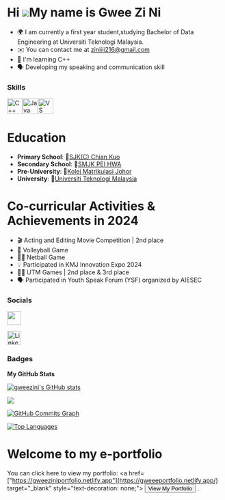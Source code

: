 Hi ![](https://user-images.githubusercontent.com/18350557/176309783-0785949b-9127-417c-8b55-ab5a4333674e.gif)My name is Gwee Zi Ni
==================================================================================================================================


* 🌍  I am currently a first year student,studying Bachelor of Data Engineering at Universiti Teknologi Malaysia.
* ✉️  You can contact me at [ziniiii216@gmail.com](mailto:ziniiii216@gmail.com)
* 🧠  I'm learning C++
* 🗣️  Developing my speaking and communication skill

### Skills


<p align="left">
<a href="https://docs.microsoft.com/en-us/cpp/?view=msvc-170" target="_blank" rel="noreferrer"><img src="https://raw.githubusercontent.com/danielcranney/readme-generator/main/public/icons/skills/cplusplus-colored.svg" width="36" height="36" alt="C++" /></a><a href="https://www.oracle.com/java/" target="_blank" rel="noreferrer"><img src="https://raw.githubusercontent.com/danielcranney/readme-generator/main/public/icons/skills/java-colored.svg" width="36" height="36" alt="Java" /></a><a href="https://code.visualstudio.com/" target="_blank" rel="noreferrer"><img src="https://raw.githubusercontent.com/danielcranney/readme-generator/main/public/icons/skills/visualstudiocode.svg" width="36" height="36" alt="VS Code" /></a>
</p>

# Education
- **Primary School**: 📍[SJK(C) Chian Kuo](https://maps.app.goo.gl/6oRjrNoYtxHgePxw6)
- **Secondary School**: 📍[SMJK PEI HWA](https://maps.app.goo.gl/LMPgZAtVornTgALBA)
- **Pre-University**: 📍[Kolej Matrikulasi Johor](https://maps.app.goo.gl/7Rd85kwy9bDppb7Z9)
- **University**: 📍[Universiti Teknologi Malaysia](https://maps.app.goo.gl/1SA76kQMLC6pPB1K7)


# Co-curricular Activities & Achievements in 2024
- 🎬 Acting and Editing Movie Competition | 2nd place
- 🏐 Volleyball Game
- 🤾‍♂️ Netball Game
- 💡 Participated in KMJ Innovation Expo 2024
- 🏃‍♀️ UTM Games | 2nd place & 3rd place
- 🗣️ Participated in Youth Speak Forum (YSF) organized by AIESEC
### Socials

<p align="left"> <a href="https://www.github.com/gweezini" target="_blank" rel="noreferrer"> <picture> <source media="(prefers-color-scheme: dark)" srcset="https://raw.githubusercontent.com/danielcranney/readme-generator/main/public/icons/socials/github-dark.svg" /> <source media="(prefers-color-scheme: light)" srcset="https://raw.githubusercontent.com/danielcranney/readme-generator/main/public/icons/socials/github.svg" /> <img src="https://raw.githubusercontent.com/danielcranney/readme-generator/main/public/icons/socials/github.svg" width="32" height="32" /> </picture> </a></p>
<p align="left">
  <a href="[https://www.linkedin.com/in/your-profile](https://www.linkedin.com/in/gwee-zi-ni-74b208339/)" target="_blank" rel="noreferrer">
    <picture>
      <source media="(prefers-color-scheme: dark)" srcset="https://raw.githubusercontent.com/danielcranney/readme-generator/main/public/icons/socials/linkedin-dark.svg" />
      <source media="(prefers-color-scheme: light)" srcset="https://raw.githubusercontent.com/danielcranney/readme-generator/main/public/icons/socials/linkedin.svg" />
      <img src="https://raw.githubusercontent.com/danielcranney/readme-generator/main/public/icons/socials/linkedin.svg" width="32" height="32" alt="LinkedIn" />
    </picture>
  </a>
</p>



### Badges

<b>My GitHub Stats</b>

<a href="http://www.github.com/gweezini"><img src="https://github-readme-stats.vercel.app/api?username=gweezini&show_icons=true&hide=&count_private=true&title_color=0891b2&text_color=ffffff&icon_color=0891b2&bg_color=1c1917&hide_border=true&show_icons=true" alt="gweezini's GitHub stats" /></a>

<a href="http://www.github.com/gweezini"><img src="https://github-readme-streak-stats.herokuapp.com/?user=gweezini&stroke=ffffff&background=1c1917&ring=0891b2&fire=0891b2&currStreakNum=ffffff&currStreakLabel=0891b2&sideNums=ffffff&sideLabels=ffffff&dates=ffffff&hide_border=true" /></a>

<a href="http://www.github.com/gweezini"><img src="https://github-readme-activity-graph.cyclic.app/graph?username=gweezini&bg_color=1c1917&color=ffffff&line=0891b2&point=ffffff&area_color=1c1917&area=true&hide_border=true&custom_title=GitHub%20Commits%20Graph" alt="GitHub Commits Graph" /></a>

<a href="https://github.com/gweezini" align="left"><img src="https://github-readme-stats.vercel.app/api/top-langs/?username=gweezini&langs_count=10&title_color=0891b2&text_color=ffffff&icon_color=0891b2&bg_color=1c1917&hide_border=true&locale=en&custom_title=Top%20%Languages" alt="Top Languages" /></a>
# Welcome to my e-portfolio
You can click here to view my portfolio: 
<a href=["https://gweeziniportfolio.netlify.app"](https://gweeeportfolio.netlify.app/) target="_blank" style="text-decoration: none;">
    <button style="cursor: pointer;">View My Portfolio</button>
</a>.

